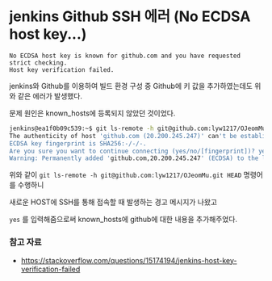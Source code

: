 # jenkins Github SSH 에러 (No ECDSA host key...)

```
No ECDSA host key is known for github.com and you have requested strict checking.
Host key verification failed.
```

jenkins와 Github를 이용하여 빌드 환경 구성 중 Github에 키 값을 추가하였는데도 위와 같은 에러가 발생했다.

문제 원인은 known_hosts에 등록되지 않았던 것이었다.

```bash
jenkins@ea1f0b09c539:~$ git ls-remote -h git@github.com:lyw1217/OJeomMu.git HEAD
The authenticity of host 'github.com (20.200.245.247)' can't be established.
ECDSA key fingerprint is SHA256:-/-/-.
Are you sure you want to continue connecting (yes/no/[fingerprint])? yes
Warning: Permanently added 'github.com,20.200.245.247' (ECDSA) to the list of known hosts.
```

위와 같이 `git ls-remote -h git@github.com:lyw1217/OJeomMu.git HEAD` 명령어를 수행하니

새로운 HOST에 SSH를 통해 접속할 때 발생하는 경고 메시지가 나왔고

`yes` 를 입력해줌으로써 known_hosts에 github에 대한 내용을 추가해주었다.

### 참고 자료
- https://stackoverflow.com/questions/15174194/jenkins-host-key-verification-failed